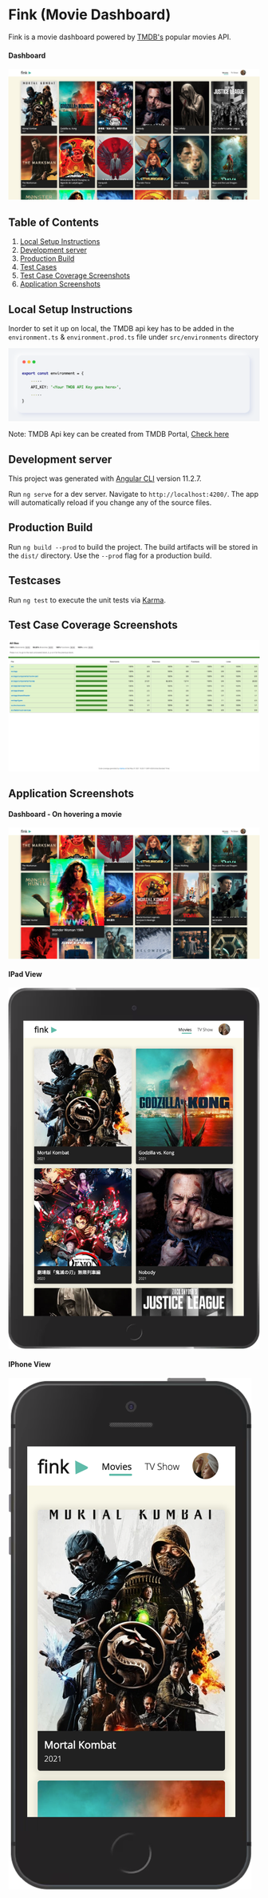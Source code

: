 # Fink (Movie Dashboard)
Fink is a movie dashboard powered by [TMDB's](https://developers.themoviedb.org/3/movies/get-popular-movies) popular movies API.

#### Dashboard
![desktop](src/assets/doc-images/landing.png)


## Table of Contents
1. [Local Setup Instructions](#local-setup)
2. [Development server](#development-server)
3. [Production Build](#production-build)
4. [Test Cases](#test-cases)
5. [Test Case Coverage Screenshots](#test-coverage-reports)
6. [Application Screenshots](#application-screenshots)


<a name="local-setup"></a>
## Local Setup Instructions

Inorder to set it up on local, the TMDB api key has to be added in the `environment.ts` & `environment.prod.ts` file under `src/environments` directory 

![environment file](src/assets/doc-images/env-config.png)

Note: TMDB Api key can be created from TMDB Portal, [Check here](https://developers.themoviedb.org/3/getting-started/introduction)

<a name="development-server"></a>
## Development server
This project was generated with [Angular CLI](https://github.com/angular/angular-cli) version 11.2.7.

Run `ng serve` for a dev server. Navigate to `http://localhost:4200/`. The app will automatically reload if you change any of the source files.

<a name="development-server"></a>
## Production Build

Run `ng build --prod` to build the project. The build artifacts will be stored in the `dist/` directory. Use the `--prod` flag for a production build.

<a href="#test-cases"></a>
## Testcases 

Run `ng test` to execute the unit tests via [Karma](https://karma-runner.github.io).

<a href="test-coverage-reports"></a>
## Test Case Coverage Screenshots

![testcoverage](src/assets/doc-images/coverage.png)

<a href="application-screenshots"></a>
## Application Screenshots

#### Dashboard - On hovering a movie
![desktop-on-hover](src/assets/doc-images/on-hover.png)

#### IPad View
[![tab-view](src/assets/doc-images/ipad.png)](width)

#### IPhone View
![phone-view](src/assets/doc-images/iphone.png)

